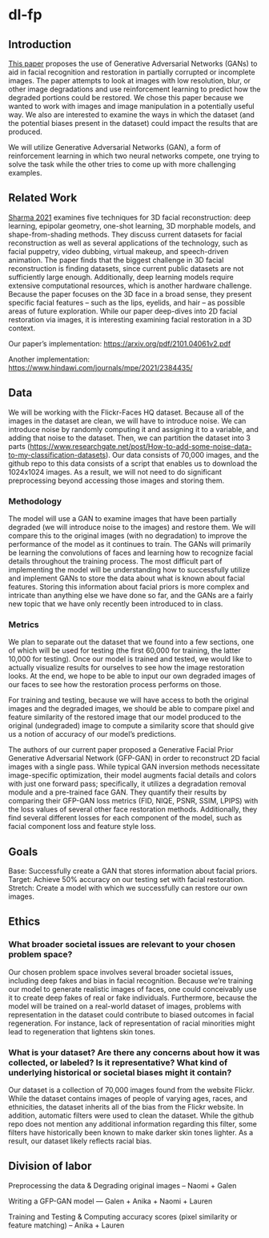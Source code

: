 # dl-fp

## Introduction

[This paper](https://arxiv.org/pdf/2101.04061v2.pdf) proposes the use of Generative Adversarial Networks (GANs) to aid in facial recognition and restoration in partially corrupted or incomplete images. The paper attempts to look at images with low resolution, blur, or other image degradations and use reinforcement learning to predict how the degraded portions could be restored. We chose this paper because we wanted to work with images and image manipulation in a potentially useful way. We also are interested to examine the ways in which the dataset (and the potential biases present in the dataset) could impact the results that are produced. 

We will utilize Generative Adversarial Networks (GAN), a form of reinforcement learning in which two neural networks compete, one trying to solve the task while the other tries to come up with more challenging examples.


## Related Work
[Sharma 2021](https://link.springer.com/article/10.1007/s11831-021-09705-4) examines five techniques for 3D facial reconstruction: deep learning, epipolar geometry, one-shot learning, 3D morphable models, and shape-from-shading methods. They discuss current datasets for facial reconstruction as well as  several applications of the technology, such as facial puppetry, video dubbing, virtual makeup, and speech-driven animation. The paper finds that the biggest challenge in 3D facial reconstruction is finding datasets, since current public datasets are not sufficiently large enough. Additionally, deep learning models require extensive computational resources, which is another hardware challenge. Because the paper focuses on the 3D face in a broad sense, they present specific facial features – such as the lips, eyelids, and hair – as possible areas of future exploration. While our paper deep-dives into 2D facial restoration via images, it is interesting examining facial restoration in a 3D context.

Our paper’s implementation: ​​https://arxiv.org/pdf/2101.04061v2.pdf 

Another implementation: https://www.hindawi.com/journals/mpe/2021/2384435/ 

## Data

We will be working with the Flickr-Faces HQ dataset. Because all of the images in the dataset are clean, we will have to introduce noise. We can introduce noise by randomly computing it and assigning it to a variable, and adding that noise to the dataset. Then, we can partition the dataset into 3 parts (https://www.researchgate.net/post/How-to-add-some-noise-data-to-my-classification-datasets). Our data consists of 70,000 images, and the github repo to this data consists of a script that enables us to download the 1024x1024 images. As a result, we will not need to do significant preprocessing beyond accessing those images and storing them. 


### Methodology
The model will use a GAN to examine images that have been partially degraded (we will introduce noise to the images) and restore them. We will compare this to the original images (with no degradation) to improve the performance of the model as it continues to train. The GANs will primarily be learning the convolutions of faces and learning how to recognize facial details throughout the training process.
The most difficult part of implementing the model will be understanding how to successfully utilize and implement GANs to store the data about what is known about facial features. Storing this information about facial priors is more complex and intricate than anything else we have done so far, and the GANs are a fairly new topic that we have only recently been introduced to in class. 

### Metrics
We plan to separate out the dataset that we found into a few sections, one of which will be used for testing (the first 60,000 for training, the latter 10,000 for testing). Once our model is trained and tested, we would like to actually visualize results for ourselves to see how the image restoration looks. At the end, we hope to be able to input our own degraded images of our faces to see how the restoration process performs on those. 

For training and testing, because we will have access to both the original images and the degraded images, we should be able to compare pixel and feature similarity of the restored image that our model produced to the original (undegraded) image to compute a similarity score that should give us a notion of accuracy of our model’s predictions. 

The authors of our current paper proposed a Generative Facial Prior Generative Adversarial Network (GFP-GAN) in order to reconstruct 2D facial images with a single pass. While typical GAN inversion methods necessitate image-specific optimization, their model augments facial details and colors with just one forward pass; specifically, it utilizes a degradation removal module and a pre-trained face GAN. They quantify their results by comparing their GFP-GAN loss metrics (FID, NIQE, PSNR, SSIM, LPIPS) with the loss values of several other face restoration methods. Additionally, they find several different losses for each component of the model, such as facial component loss and feature style loss.

## Goals
Base: Successfully create a GAN that stores information about facial priors.
Target: Achieve 50% accuracy on our testing set with facial restoration.
Stretch: Create a model with which we successfully can restore our own images.

## Ethics

### What broader societal issues are relevant to your chosen problem space?
Our chosen problem space involves several broader societal issues, including deep fakes and bias in facial recognition. Because we’re training our model to generate realistic images of faces, one could conceivably use it to create deep fakes of real or fake individuals. Furthermore, because the model will be trained on a real-world dataset of images, problems with representation in the dataset could contribute to biased outcomes in facial regeneration. For instance, lack of representation of racial minorities might lead to regeneration that lightens skin tones.

### What is your dataset? Are there any concerns about how it was collected, or labeled? Is it representative? What kind of underlying historical or societal biases might it contain?
Our dataset is a collection of 70,000 images found from the website Flickr. While the dataset contains images of people of varying ages, races, and ethnicities, the dataset inherits all of the bias from the Flickr website. In addition, automatic filters were used to clean the dataset. While the github repo does not mention any additional information regarding this filter, some filters have historically been known to make darker skin tones lighter. As a result, our dataset likely reflects racial bias. 


## Division of labor

Preprocessing the data & Degrading original images – Naomi + Galen

Writing a GFP-GAN model — Galen + Anika + Naomi + Lauren

Training and Testing  & Computing accuracy scores (pixel similarity or feature matching) – Anika + Lauren

